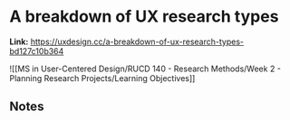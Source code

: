 # A breakdown of UX research types
**Link:** https://uxdesign.cc/a-breakdown-of-ux-research-types-bd127c10b364

![[MS in User-Centered Design/RUCD 140 - Research Methods/Week 2 - Planning Research Projects/Learning Objectives]]

## Notes
